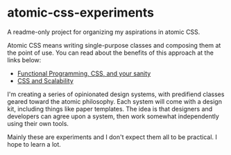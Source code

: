 # atomic-css-experiments
A readme-only project for organizing my aspirations in atomic CSS.

Atomic CSS means writing single-purpose classes and composing them at the point of use. You can read about the benefits of this approach at the links below:

- [Functional Programming, CSS, and your sanity](http://www.jon.gold/2015/07/functional-css/)
- [CSS and Scalability](http://mrmrs.io/writing/2016/03/24/scalable-css/)

I'm creating a series of opinionated design systems, with predifiend classes geared toward the atomic philosophy. Each system will come with a design kit, including things like paper templates. The idea is that designers and developers can agree upon a system, then work somewhat independently using their own tools.

Mainly these are experiments and I don't expect them all to be practical. I hope to learn a lot.
